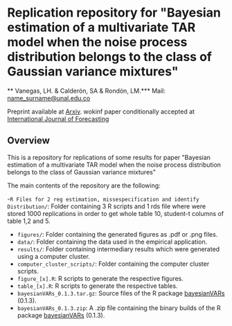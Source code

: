# Replication repository for "Bayesian estimation of a multivariate TAR model when the noise process distribution belongs to the class of Gaussian variance mixtures"

** Vanegas, LH. & Calderón, SA & Rondón, LM.***
Mail: <name_surname@unal.edu.co>


Preprint available at
[Arxiv](https://www.arxiv.org/pdf/2503.04593). wokinf paper conditionally accepted at [International Journal of Forecasting](httts://forecasters.org/ijf)



## Overview

This is a repository for  replications of some results for paper "Bayesian estimation of a multivariate TAR model when the noise process distribution belongs to the class of Gaussian variance mixtures"

The main contents of the repository are the following:

-`R Files for 2 reg estimation, missespecification and identify Distribution/`: Folder containing 3 R scripts and 1 rds file where were stored 1000 replications in order to get whole table 10, student-t columns of table 1,2 and 5.
- `figures/`: Folder containing the generated figures as .pdf or .png
  files.
- `data/`: Folder containing the data used in the empirical application.
- `results/`: Folder containing intermediary results which were
  generated using a computer cluster.
- `computer_cluster_scripts/`: Folder containing the computer cluster
  scripts.
- `figure_[x].R`: R scripts to generate the respective figures.
- `table_[x].R`: R scripts to generate the respective tables.
- `bayesianVARs_0.1.3.tar.gz`: Source files of the R package
  [bayesianVARs](https://luisgruber.github.io/bayesianVARs/) (0.1.3).
- `bayesianVARs_0.1.3.zip`: A .zip file containing the binary builds of
  the R package
  [bayesianVARs](https://luisgruber.github.io/bayesianVARs/) (0.1.3).
